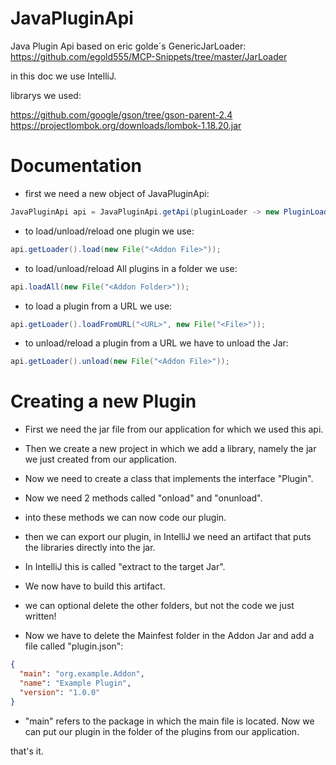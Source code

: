 # JavaPluginApi
Java Plugin Api based on eric golde´s GenericJarLoader: https://github.com/egold555/MCP-Snippets/tree/master/JarLoader

in this doc we use IntelliJ.


librarys we used:

https://github.com/google/gson/tree/gson-parent-2.4
https://projectlombok.org/downloads/lombok-1.18.20.jar

# Documentation

- first we need a new object of JavaPluginApi:
```Java
JavaPluginApi api = JavaPluginApi.getApi(pluginLoader -> new PluginLoader(), "JavaPluginApiTeam");
```

- to load/unload/reload one plugin we use:
```Java
api.getLoader().load(new File("<Addon File>"));
```

- to load/unload/reload All plugins in a folder we use:
```Java
api.loadAll(new File("<Addon Folder>"));
```

- to load a plugin from a URL we use:
```Java
api.getLoader().loadFromURL("<URL>", new File("<File>"));
```

- to unload/reload a plugin from a URL we have to unload the Jar:
```Java
api.getLoader().unload(new File("<Addon File>"));
```

# Creating a new Plugin

- First we need the jar file from our application for which we used this api.

- Then we create a new project in which we add a library, namely the jar we just created from our application.

- Now we need to create a class that implements the interface "Plugin".

- Now we need 2 methods called "onload" and "onunload".

- into these methods we can now code our plugin.

- then we can export our plugin, in IntelliJ we need an artifact that puts the libraries directly into the jar.
- In IntelliJ this is called "extract to the target Jar".

- We now have to build this artifact.

- we can optional delete the other folders, but not the code we just written!

- Now we have to delete the Mainfest folder in the Addon Jar and add a file called "plugin.json":
```Json
{
  "main": "org.example.Addon",
  "name": "Example Plugin",
  "version": "1.0.0"
}
```
- "main" refers to the package in which the main file is located.
Now we can put our plugin in the folder of the plugins from our application.

that's it.
